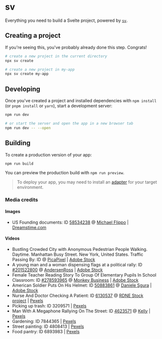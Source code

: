 # sv

Everything you need to build a Svelte project, powered by [`sv`](https://github.com/sveltejs/cli).

## Creating a project

If you're seeing this, you've probably already done this step. Congrats!

```bash
# create a new project in the current directory
npx sv create

# create a new project in my-app
npx sv create my-app
```

## Developing

Once you've created a project and installed dependencies with `npm install` (or `pnpm install` or `yarn`), start a development server:

```bash
npm run dev

# or start the server and open the app in a new browser tab
npm run dev -- --open
```

## Building

To create a production version of your app:

```bash
npm run build
```

You can preview the production build with `npm run preview`.

> To deploy your app, you may need to install an [adapter](https://svelte.dev/docs/kit/adapters) for your target environment.


### Media credits


#### Images
- US Founding documents: ID <a href="https://www.dreamstime.com/stock-photo-united-states-founding-documents-vintage-american-flag-declaration-independence-constitution-america-image58534238">58534238</a> @ <a href="https://www.dreamstime.com/miflippo_info">Michael Flippo</a> | <a href="https://www.dreamstime.com/stock-photos">Dreamstime.com</a>
  

#### Videos
- Bustling Crowded City with Anonymous Pedestrian People Walking. Daytime. Manhattan Busy Street. New York, United States. Traffic Passing By: ID <a href="https://stock.adobe.com/video/bustling-crowded-city-with-anonymous-pedestrian-people-walking-daytime-manhattan-busy-street-new-york-united-states-traffic-passing-by/779906413?prev_url=detail"></a> @ <a href="https://stock.adobe.com/contributor/209194993/picapixel?load_type=author&prev_url=detail">PicaPixel</a> | <a href="https://stock.adobe.com/">Adobe Stock</a>
- A young man and a woman dispensing flags at a political rally: ID <a href="https://stock.adobe.com/video/a-young-man-and-a-woman-dispensing-flags-at-a-political-rally/201522800">#201522800</a> @ <a href="A young man and a woman dispensing flags at a political rally">AndersenRoss</a> |  <a href="https://stock.adobe.com/">Adobe Stock</a>
- Female Teacher Reading Story To Group Of Elementary Pupils In School Classroom: ID <a href="https://stock.adobe.com/video/female-teacher-reading-story-to-group-of-elementary-pupils-in-school-classroom/278593965">#278593965</a> @ <a href="https://stock.adobe.com/contributor/200599234/monkey-business?load_type=author&prev_url=detail">Monkey Business</a> |  <a href="https://stock.adobe.com/">Adobe Stock</a>
- American Soldier Puts On His Helmet: ID <a href="https://www.vecteezy.com/video/50883861-american-soldier-puts-on-his-helmet-as-a-sign-of-respect-during-veteran-day">50883861</a> @ <a href="https://www.vecteezy.com/members/polonio_video">Daniele Sgura</a> |  <a href="https://stock.adobe.com/">Adobe Stock</a>
- Nurse And Doctor Checking A Patient: ID <a href="https://www.pexels.com/video/nurse-and-doctor-checking-a-patient-6130537/">6130537</a> @ <a href="https://www.pexels.com/@rdne/">
RDNE Stock project</a> |  <a href="https://www.pexels.com/">Pexels</a>
- Picking up trash: ID 3209571 | <a href="https://www.pexels.com/">Pexels</a>
- Man With A Megaphone Rallying On The Street: ID <a href="https://www.pexels.com/video/man-with-a-megaphone-rallying-on-the-street-4623571/">4623571</a> @ <a href="https://www.pexels.com/@kelly/">Kelly</a> | <a href="https://www.pexels.com/">Pexels</a>
- Gardening: ID 7844365 | <a href="https://www.pexels.com/">Pexels</a>
- Street painting: ID 4808413 | <a href="https://www.pexels.com/">Pexels</a>
- Food pantry: ID 6893983 | <a href="https://www.pexels.com/">Pexels</a>

